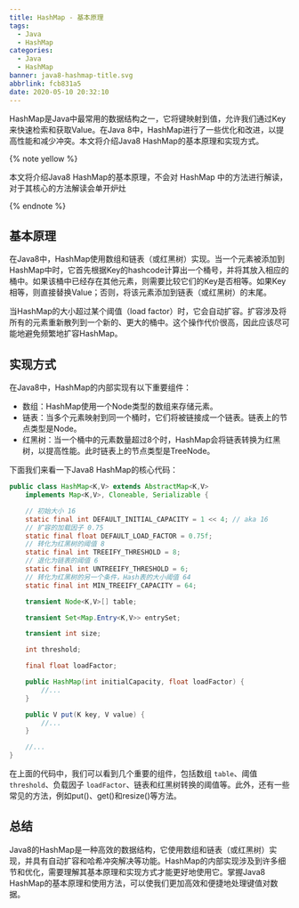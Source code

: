 ```yaml
---
title: HashMap - 基本原理
tags:
  - Java
  - HashMap
categories:
  - Java
  - HashMap
banner: java8-hashmap-title.svg
abbrlink: fcb831a5
date: 2020-05-10 20:32:10
---
```


HashMap是Java中最常用的数据结构之一，它将键映射到值，允许我们通过Key来快速检索和获取Value。在Java 8中，HashMap进行了一些优化和改进，以提高性能和减少冲突。本文将介绍Java8 HashMap的基本原理和实现方式。

{% note yellow %}

本文将介绍Java8 HashMap的基本原理，不会对 HashMap 中的方法进行解读，对于其核心的方法解读会单开炉灶

{% endnote %}

## 基本原理

在Java8中，HashMap使用数组和链表（或红黑树）实现。当一个元素被添加到HashMap中时，它首先根据Key的hashcode计算出一个桶号，并将其放入相应的桶中。如果该桶中已经存在其他元素，则需要比较它们的Key是否相等。如果Key相等，则直接替换Value；否则，将该元素添加到链表（或红黑树）的末尾。

当HashMap的大小超过某个阈值（load factor）时，它会自动扩容。扩容涉及将所有的元素重新散列到一个新的、更大的桶中。这个操作代价很高，因此应该尽可能地避免频繁地扩容HashMap。

## 实现方式

在Java8中，HashMap的内部实现有以下重要组件：

- 数组：HashMap使用一个Node类型的数组来存储元素。
- 链表：当多个元素映射到同一个桶时，它们将被链接成一个链表。链表上的节点类型是Node。
- 红黑树：当一个桶中的元素数量超过8个时，HashMap会将链表转换为红黑树，以提高性能。此时链表上的节点类型是TreeNode。

下面我们来看一下Java8 HashMap的核心代码：

```java
public class HashMap<K,V> extends AbstractMap<K,V>
    implements Map<K,V>, Cloneable, Serializable {

    // 初始大小 16
    static final int DEFAULT_INITIAL_CAPACITY = 1 << 4; // aka 16
    // 扩容的加载因子 0.75
    static final float DEFAULT_LOAD_FACTOR = 0.75f;
    // 转化为红黑树的阈值 8
    static final int TREEIFY_THRESHOLD = 8;
    // 退化为链表的阈值 6
    static final int UNTREEIFY_THRESHOLD = 6;
    // 转化为红黑树的另一个条件，Hash表的大小阈值 64
    static final int MIN_TREEIFY_CAPACITY = 64;

    transient Node<K,V>[] table;

    transient Set<Map.Entry<K,V>> entrySet;

    transient int size;

    int threshold;

    final float loadFactor;

    public HashMap(int initialCapacity, float loadFactor) {
        //...
    }

    public V put(K key, V value) {
        //...
    }

    //...
}
```

在上面的代码中，我们可以看到几个重要的组件，包括数组 `table`、阈值 `threshold`、负载因子 `loadFactor`、链表和红黑树转换的阈值等。此外，还有一些常见的方法，例如put()、get()和resize()等方法。

## 总结

Java8的HashMap是一种高效的数据结构，它使用数组和链表（或红黑树）实现，并具有自动扩容和哈希冲突解决等功能。HashMap的内部实现涉及到许多细节和优化，需要理解其基本原理和实现方式才能更好地使用它。掌握Java8 HashMap的基本原理和使用方法，可以使我们更加高效和便捷地处理键值对数据。
